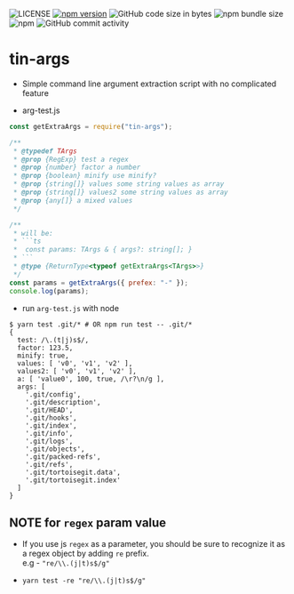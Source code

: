 ![LICENSE](https://img.shields.io/badge/Lisence-MIT-blue.svg)
[![npm version](https://badge.fury.io/js/tin-args.svg)](https://badge.fury.io/js/tin-args)
![GitHub code size in bytes](https://img.shields.io/github/languages/code-size/jeffy-g/tiny-args.svg?style=plastic)
![npm bundle size](https://img.shields.io/bundlephobia/min/tin-args?style=plastic)
![npm](https://img.shields.io/npm/dm/tin-args.svg?style=plastic)
![GitHub commit activity](https://img.shields.io/github/commit-activity/m/jeffy-g/tiny-args.svg?style=plastic)

# tin-args

  + Simple command line argument extraction script with no complicated feature

+ arg-test.js

```js
const getExtraArgs = require("tin-args");

/**
 * @typedef TArgs
 * @prop {RegExp} test a regex
 * @prop {number} factor a number
 * @prop {boolean} minify use minify?
 * @prop {string[]} values some string values as array
 * @prop {string[]} values2 some string values as array
 * @prop {any[]} a mixed values
 */

/**
 * will be:
 * ```ts
 *  const params: TArgs & { args?: string[]; }
 * ```
 * @type {ReturnType<typeof getExtraArgs<TArgs>>}
 */
const params = getExtraArgs({ prefex: "-" });
console.log(params);
```

+ run `arg-test.js` with node

```shell
$ yarn test .git/* # OR npm run test -- .git/*
{
  test: /\.(t|j)s$/,
  factor: 123.5,
  minify: true,
  values: [ 'v0', 'v1', 'v2' ],
  values2: [ 'v0', 'v1', 'v2' ],
  a: [ 'value0', 100, true, /\r?\n/g ],
  args: [
    '.git/config',
    '.git/description',
    '.git/HEAD',
    '.git/hooks',
    '.git/index',
    '.git/info',
    '.git/logs',
    '.git/objects',
    '.git/packed-refs',
    '.git/refs',
    '.git/tortoisegit.data',
    '.git/tortoisegit.index'
  ]
}
```

## NOTE for `regex` param value

  + If you use js `regex` as a parameter, you should be sure to recognize it as a regex object by adding `re` prefix.  
    e.g - `"re/\\.(j|t)s$/g"`

  + `yarn test -re "re/\\.(j|t)s$/g"`

